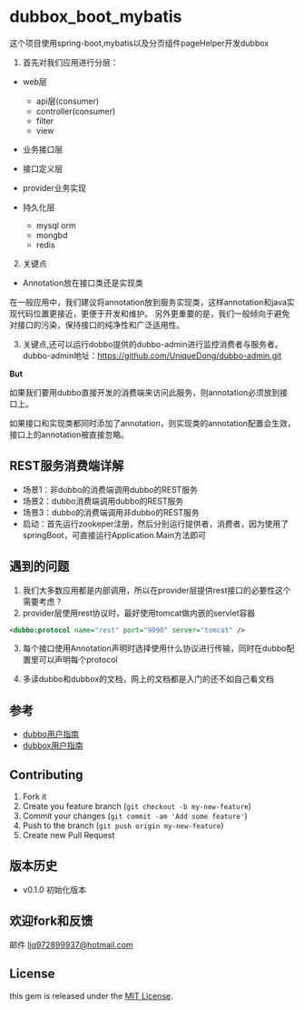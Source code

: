 # dubbox_boot_mybatis


这个项目使用spring-boot,mybatis以及分页组件pageHelper开发dubbox

1. 首先对我们应用进行分层：

- web层
  - api层(consumer)
  - controller(consumer)
  - filter
  - view


- 业务接口层
 - 接口定义层
 - provider业务实现

- 持久化层
  - mysql orm
  - mongbd
  - redis

2. 关键点

+ Annotation放在接口类还是实现类

在一般应用中，我们建议将annotation放到服务实现类，这样annotation和java实现代码位置更接近，更便于开发和维护。
另外更重要的是，我们一般倾向于避免对接口的污染，保持接口的纯净性和广泛适用性。

3. 关键点,还可以运行dobbo提供的dubbo-admin进行监控消费者与服务者。dubbo-admin地址：https://github.com/UniqueDong/dubbo-admin.git

**But**

如果我们要用dubbo直接开发的消费端来访问此服务，则annotation必须放到接口上。

如果接口和实现类都同时添加了annotation，则实现类的annotation配置会生效，接口上的annotation被直接忽略。


## REST服务消费端详解

+ 场景1：非dubbo的消费端调用dubbo的REST服务
+ 场景2：dubbo消费端调用dubbo的REST服务
+ 场景3：dubbo的消费端调用非dubbo的REST服务
+ 启动：首先运行zookeper注册，然后分别运行提供者，消费者，因为使用了springBoot，可直接运行Application.Main方法即可

## 遇到的问题

1. 我们大多数应用都是内部调用，所以在provider层提供rest接口的必要性这个需要考虑？
2. provider层使用rest协议时，最好使用tomcat做内嵌的servlet容器

```xml
<dubbo:protocol name="rest" port="9090" server="tomcat" />
```

3. 每个接口使用Annotation声明时选择使用什么协议进行传输，同时在dubbo配置里可以声明每个protocol

4. 多读dubbo和dubbox的文档，网上的文档都是入门的还不如自己看文档

## 参考

+ [dubbo用户指南](http://dubbo.io/Developer+Guide-zh.htm)
+ [dubbox用户指南](http://dangdangdotcom.github.io/dubbox/rest.html)





## Contributing

1.   Fork it
2.   Create you feature branch (`git checkout -b my-new-feature`)
3.   Commit your changes (`git commit -am 'Add some feature'`)
4.   Push to the branch (`git push origin my-new-feature`)
5.   Create new Pull Request

## 版本历史
-   v0.1.0   初始化版本

## 欢迎fork和反馈

邮件 ljq972899937@hotmail.com

## License

this gem is released under the [MIT License](http://www.opensource.org/licenses/MIT).





